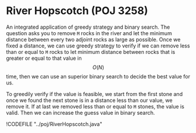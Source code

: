 # River Hopscotch (POJ 3258)

An integrated application of greedy strategy and binary search. The question asks you to remove
`M` rocks in the river and let the minimum distance between every two adjoint rocks as large as possible.
Once we fixed a distance, we can use greedy strategy to verify if we can remove less than or equal to `M`
rocks to let minimum distance between rocks that is greater or equal to that value in $$O(N)$$ time,
then we can use an superior binary search to decide the best value for us.

To greedily verify if the value is feasible, we start from the first stone and once we found the next stone
is in a distance less than our value, we remove it. If at last we removed less than or equal to `M` stones,
the value is valid. Then we can increase the guess value in binary search.

!CODEFILE "../poj/RiverHopscotch.java"
